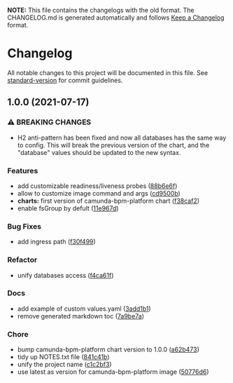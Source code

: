 **NOTE:** This file contains the changelogs with the old format. The CHANGELOG.md is generated automatically and follows [Keep a Changelog](https://keepachangelog.com) format.

# Changelog

All notable changes to this project will be documented in this file. See [standard-version](https://github.com/conventional-changelog/standard-version) for commit guidelines.

## 1.0.0 (2021-07-17)


### ⚠ BREAKING CHANGES

* H2 anti-pattern has been fixed and now all databases has the same way to config. This will break the previous version of the chart, and the "database" values should be updated to the new syntax.

### Features

* add customizable readiness/liveness probes ([88b6e6f](https://github.com/camunda-community-hub/camunda-helm/commit/88b6e6f3ab1001999920fb6ccf79e0f00e829381))
* allow to customize image command and args ([cd9500b](https://github.com/camunda-community-hub/camunda-helm/commit/cd9500b39dbb70abc7c4213f15816ed348cc0df1))
* **charts:** first version of camunda-bpm-platform chart ([f38caf2](https://github.com/camunda-community-hub/camunda-helm/commit/f38caf20a8caf6cdf3935e9b08b9fc9052ccfb92))
* enable fsGroup by defult ([11e967d](https://github.com/camunda-community-hub/camunda-helm/commit/11e967dae43cb918d5638a954f370b4e0eb863ab))


### Bug Fixes

* add ingress path ([f30f499](https://github.com/camunda-community-hub/camunda-helm/commit/f30f499fa12b8aa6f9bac82a9dbe71d904901ef7))


### Refactor

* unify databases access ([f4ca61f](https://github.com/camunda-community-hub/camunda-helm/commit/f4ca61f8be39faed83bc0433ff14dd5378f265dc))


### Docs

* add example of custom values.yaml ([3add1b1](https://github.com/camunda-community-hub/camunda-helm/commit/3add1b125509f7fcbf826f1021d4b5e099c54aa8))
* remove generated markdown toc ([7a9be7a](https://github.com/camunda-community-hub/camunda-helm/commit/7a9be7a443aac5e0f66e54281325119bd4d5d958))


### Chore

* bump camunda-bpm-platform chart version to 1.0.0 ([a62b473](https://github.com/camunda-community-hub/camunda-helm/commit/a62b473d066d39711c24d6efa13c10e1411bbd02))
* tidy up NOTES.txt file ([841c41b](https://github.com/camunda-community-hub/camunda-helm/commit/841c41baf16ab9bb8b7d47c79b0353dbb4c67c7f))
* unify the project name ([c1c2bf3](https://github.com/camunda-community-hub/camunda-helm/commit/c1c2bf3498705bad89484b5f7a6e54af5c307698))
* use latest as version for camunda-bpm-platform image ([50776d6](https://github.com/camunda-community-hub/camunda-helm/commit/50776d6b1df37ca45b7b5d5c2a6a17b652fd886c))
